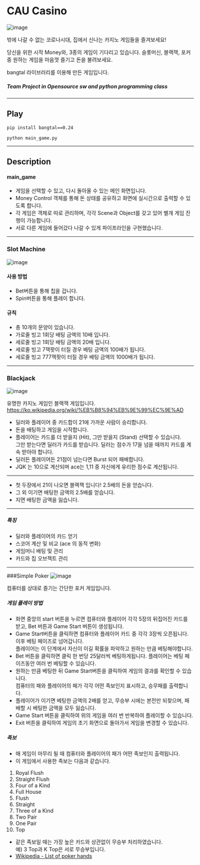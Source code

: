 # CAU Casino  

 
![image](https://user-images.githubusercontent.com/25008566/101274719-ba70f180-37e3-11eb-805b-08c5fc554c8b.png)

 
 밖에 나갈 수 없는 코로나시대, 
 집에서 신나는 카지노 게임들을 즐겨보세요! 
 
 당신을 위한 시작 Money와, 3종의 게임이 기다리고 있습니다.
 슬롯머신, 블랙잭, 포커 중 원하는 게임을 마음껏 즐기고 돈을 불려보세요. 
  
 bangtal 라이브러리를 이용해 만든 게임입니다.
 
##### Team Project in Opensource sw and python programming class 

---
## Play
`pip install bangtal==0.24` 

`python main_game.py`


---
## Description 

#### main_game

- 게임을 선택할 수 있고, 다시 돌아올 수 있는 메인 화면입니다.
- Money Control 객체를 통해  돈 상태를 공유하고 화면에 실시간으로 출력할 수 있도록 합니다.
- 각 게임은 객체로 따로 관리하며, 각각 Scene과 Object를 갖고 있어 별개 게임 진행이 가능합니다.
- 서로 다른 게임에 들어갔다 나갈 수 있게 파이프라인을 구현했습니다.

    
---
### Slot Machine

![image](https://user-images.githubusercontent.com/25008566/101274903-2e5fc980-37e5-11eb-8258-fd53106c3b59.png)

#### 사용 방법
- Bet버튼을 통해 칩을 겁니다.
- Spin버튼을 통해 플레이 합니다.

#### 규칙
- 총 10개의 문양이 있습니다.
- 가로줄 빙고 1회당 배팅 금액의 10배 입니다.
- 세로줄 빙고 1회당 배팅 금액의 20배 입니다.
- 세로줄 빙고 7잭팟이 터질 경우 배팅 금액의 100배가 됩니다.
- 세로줄 빙고 777잭팟이 터질 경우 배팅 금액의 1000배가 됩니다.

---
### Blackjack

![image](https://user-images.githubusercontent.com/25008566/101274921-420b3000-37e5-11eb-82f4-361b8c5cd262.png)

유명한 카지노 게임인 블랙잭 게임입니다.
https://ko.wikipedia.org/wiki/%EB%B8%94%EB%9E%99%EC%9E%AD

- 딜러와 플레이어 중 카드합이 21에 가까운 사람이 승리합니다.
- 돈을 배팅하고 게임을 시작합니다.
- 플레이어는 카드를 더 받을지 (Hit), 그만 받을지 (Stand) 선택할 수 있습니다.  
그만 받는다면 딜러가 카드를 받습니다. 딜러는 점수가 17을 넘을 때까지 카드를 계속 받아야 합니다.  
- 딜러든 플레이어든 21점이 넘는다면 Burst 되어 패배합니다.  
- JQK 는 10으로 계산되며 ace는 1,11 중 자신에게 유리한 점수로 계산됩니다.
---
- 첫 두장에서 21이 나오면 블랙잭 입니다! 2.5배의 돈을 얻습니다. 
- 그 외 이기면 배팅한 금액의 2.5배를 얻습니다. 
- 지면 배팅한 금액을 잃습니다.

---
##### 특징
- 딜러와 플레이어의 카드 얻기  
- 스코어 계산 및 비교 (ace 의 동적 변화)
- 게임머니 배팅 및 관리
- 카드와 칩 오브젝트 관리

---
###Simple Poker
![image](https://user-images.githubusercontent.com/25008566/101274831-a2e63880-37e4-11eb-97b4-077954cd5fc6.png)

컴퓨터를 상대로 즐기는 간단한 포커 게임입니다.
##### 게임 플레이 방법
  - 화면 중앙의 start 버튼을 누르면 컴퓨터와 플레이어 각각 5장의 뒤집어진 카드를 받고, Bet 버튼과 Game Start 버튼이 생성됩니다.
  - Game Start버튼을 클릭하면 컴퓨터와 플레이어 카드 중 각각 3장씩 오픈됩니다. 이후 베팅 페이즈로 넘어갑니다.  
  플레이어는 이 단계에서 자신이 이길 확률을 파악하고 원하는 만큼 베팅해야합니다.
  - Bet 버튼을 클릭하면 클릭 한 번당 25달러씩 베팅하게됩니다. 플레이어는 베팅 페이즈동안 여러 번 베팅할 수 있습니다.
  - 원하는 만큼 베팅한 뒤 Game Start버튼을 클릭하여 게임의 결과를 확인할 수 있습니다.  
    컴퓨터의 패와 플레이어의 패가 각각 어떤 족보인지 표시하고, 승무패를 출력합니다.
  - 플레이어가 이기면 베팅한 금액의 2배를 얻고, 무승부 시에는 본전만 되찾으며, 패배할 시 베팅한 금액을 모두 잃습니다.
  - Game Start 버튼을 클릭하여 위의 게임을 여러 번 반복하여 플레이할 수 있습니다.
  - Exit 버튼을 클릭하여 게임의 초기 화면으로 돌아가서 게임을 변경할 수 있습니다.
##### 족보
  - 매 게임이 마무리 될 때 컴퓨터와 플레이어의 패가 어떤 족보인지 출력됩니다.
  - 이 게임에서 사용한 족보는 다음과 같습니다.
  1. Royal Flush
  2. Straight Flush
  3. Four of a Kind
  4. Full House
  5. Flush
  6. Straight
  7. Three of a Kind
  8. Two Pair
  9. One Pair
  10. Top
  - 같은 족보일 때는 가장 높은 카드와 상관없이 무승부 처리하였습니다.  
  예) 3 Top과 K Top은 서로 무승부입니다.
  - [Wikipedia - List of poker hands](https://en.wikipedia.org/wiki/List_of_poker_hands)



    
 
